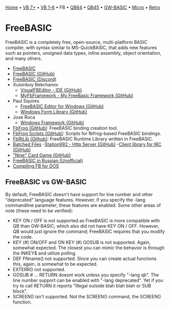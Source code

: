 [Home](https://gotbasic.com) • [VB 7+](vb.md) • [VB 1-6](vb6.md) • FB • [QB64](qb64.md) • [QB45](qb.md) • [GW-BASIC](gw-basic.md) • [Micro](micro.md) • [Retro](retro.md)

# FreeBASIC

FreeBASIC is a completely free, open-source, multi-platform BASIC compiler, with syntax similar to MS-QuickBASIC, that adds new features such as pointers, unsigned data types, inline assembly, object orientation, and many others.

- [FreeBASIC](https://www.freebasic.net/)
- [FreeBASIC (GitHub)](https://github.com/freebasic/fbc)
- [FreeBASIC (Discord)](https://discord.com/invite/286rSdK)
- Xuisinboy Bekchanov
  - [VisualFBEditor - IDE (GitHub)](https://github.com/XusinboyBekchanov/VisualFBEditor)
  - [MyFbFramework - My FreeBasic Framework (GitHub)](https://github.com/XusinboyBekchanov/MyFbFramework)
- Paul Squires
  - [FreeBASIC Editor for Windows (GitHub)](https://github.com/PaulSquires/WinFBE)
  - [Windows Form Library (GitHub)](https://github.com/PaulSquires/WinFormsX)
- Jose Roca
  - [Windows Framework (GitHub)](https://github.com/JoseRoca/WinFBX)
- [FbFrog (GitHub)](https://github.com/dkl/fbfrog): FreeBASIC binding creation tool.
- [FbFrog Scripts (GitHub)](https://github.com/dkl/fbbindings): Scripts for fbfrog-based FreeBASIC bindings.
- [FbRtLib (Github)](https://github.com/ImortisInglorian/fbrtLib): FreeBASIC Runtime Library written in FreeBASIC.
- [Batched Files](https://github.com/BatchedFiles)
  -[Station992 - Http Server (GitHub)](https://github.com/BatchedFiles/Station922)
  -[Client library for IRC (GitHub)](https://github.com/BatchedFiles/IrcClientLibrary)
- ["Nine" Card Game (GitHub)](https://github.com/TagalongGames/Nine)
- [FreeBASIC in Russian (Unofficial)](http://www.freebasic.su/)
- [Compiling FB for DOS](https://www.freebasic.net/wiki/DevBuildDos)

## FreeBASIC vs GW-BASIC 

By default, FreeBASIC doesn't have support for line number and other "deprecated" language features.  However, if you specify the -lang commandline parameter, these features are enabled.  Some other areas of note (these need to be verified):

- KEY ON / OFF is not supported as FreeBASIC is more compatible with QB than GW-BASIC; which also did not have KEY ON / OFF.  However, QB would just ignore the command; FreeBASIC requires that you modify the code.
- KEY (#) ON/OFF and ON KEY (#) GOSUB is not supported.  Again, somewhat expected.  The closest you can mimic the behavior is through the INKEY$ and utilize polling.
- DEF FNname() not supported.  Since you can create actual functions this, again, is somewhat to be expected.
- EXTERR() not supported.
- GOSUB # ... RETURN doesnt work unless you specify "-lang qb".  The line number support can be enabled with "-lang deprecated".  Yet if you try to call RETURN it reports "Illegal outside blah blah blah or SUB block".
- SCREEN() isn't supported.  Not the SCREEN() command, the SCREEN() function.
